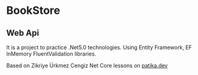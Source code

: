 # BookStore
## Web Api

It is a project to practice .Net5.0 technologies. Using Entity Framework, EF InMemory
FluentValidation libraries.

Based on Zikriye Ürkmez Cengiz Net Core lessons on [patika.dev](https://www.patika.dev/tr)